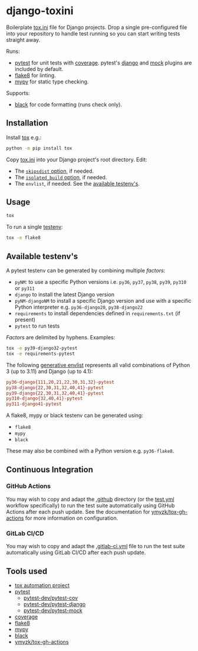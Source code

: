 # django-toxini

Boilerplate [tox.ini](tox.ini) file for Django projects. Drop a single
pre-configured file into your repository to handle test running so you can start
writing tests straight away.

Runs:
- [pytest](https://docs.pytest.org/en/latest/) for unit tests with
  [coverage](https://coverage.readthedocs.io/en/latest/). pytest's
  [django](https://github.com/pytest-dev/pytest-django/) and
  [mock](https://github.com/pytest-dev/pytest-mock/) plugins are included by
  default.
- [flake8](https://flake8.pycqa.org/en/latest/) for linting.
- [mypy](https://mypy.readthedocs.io/en/stable/) for static type checking.

Supports:
- [black](https://black.readthedocs.io/en/stable/) for code formatting
  (runs check only).

## Installation

Install [tox](https://tox.readthedocs.io/en/latest/install.html) e.g.:
```sh
python -m pip install tox
```

Copy [tox.ini](tox.ini) into your Django project's root directory. Edit:
- The [`skipsdist` option](tox.ini#L2), if needed.
- The [`isolated_build` option](tox.ini#L4), if needed.
- The `envlist`, if needed. See the [available testenv's](#available-testenvs).

## Usage
```sh
tox
```

To run a single [testenv](#available-testenvs):
```sh
tox -e flake8
```

## Available testenv's

A pytest testenv can be generated by combining multiple _factors_:
- `pyNM`: to use a specific Python versions i.e. `py36`, `py37`, `py38`,
  `py39`, `py310` or `py311`
- `django` to install the latest Django version
- `pyNM-djangoNM` to install a specific Django version and use with a specific
  Python interpreter e.g. `py36-django20`, `py38-django22`
- `requirements` to install dependencies defined in `requirements.txt` (if
  present)
- `pytest` to run tests

_Factors_ are delimited by hyphens. Examples:
```sh
tox -e py39-django32-pytest
tox -e requirements-pytest
```

The following
[generative envlist](https://tox.wiki/en/latest/config.html#generating-environments-conditional-settings)
represents all valid combinations of Python 3 (up to 3.11) and Django (up to
4.1):
```ini
py36-django{111,20,21,22,30,31,32}-pytest
py38-django{22,30,31,32,40,41}-pytest
py39-django{22,30,31,32,40,41}-pytest
py310-django{32,40,41}-pytest
py311-django41-pytest
```

A flake8, mypy or black testenv can be generated using:
- `flake8`
- `mypy`
- `black`

These may also be combined with a Python version e.g. `py36-flake8`.

## Continuous Integration

### GitHub Actions

You may wish to copy and adapt the [.github](.github) directory (or the
[test.yml]( .github/workflows/test.yml) workflow specifically) to run the test
suite automatically using GitHub Actions after each push update. See the
documentation for
[ymyzk/tox-gh-actions](https://github.com/ymyzk/tox-gh-actions) for more
information on configuration.

### GitLab CI/CD

You may wish to copy and adapt the [.gitlab-ci.yml](.gitlab-ci.yml) file to run
the test suite automatically using GitLab CI/CD after each push update.

## Tools used

- [tox automation project](https://tox.readthedocs.io/en/latest/index.html)
- [pytest](https://docs.pytest.org/en/latest/)
  - [pytest-dev/pytest-cov](https://github.com/pytest-dev/pytest-cov)
  - [pytest-dev/pytest-django](https://github.com/pytest-dev/pytest-django/)
  - [pytest-dev/pytest-mock](https://github.com/pytest-dev/pytest-mock/)
- [coverage](https://coverage.readthedocs.io/en/latest/)
- [flake8](https://flake8.pycqa.org/en/latest/)
- [mypy](https://mypy.readthedocs.io/en/stable/)
- [black](https://black.readthedocs.io/en/stable/)
- [ymyzk/tox-gh-actions](https://github.com/ymyzk/tox-gh-actions)
